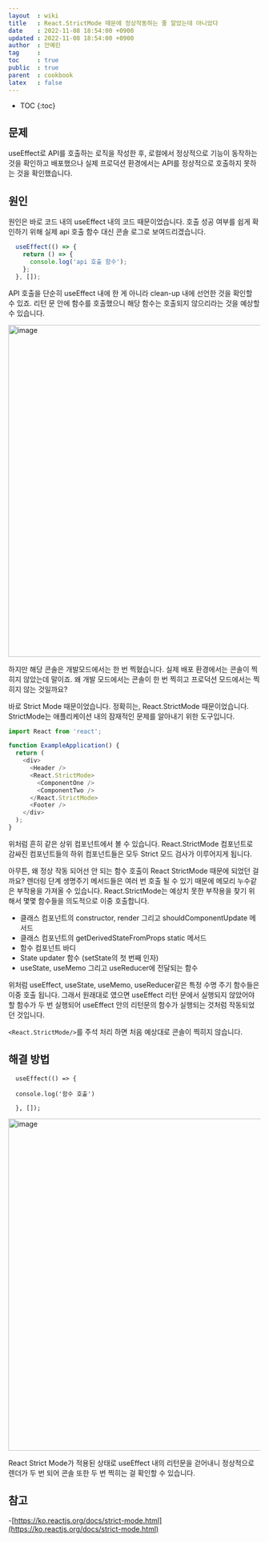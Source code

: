 ```yaml
---
layout  : wiki
title   : React.StrictMode 때문에 정상작동하는 줄 알았는데 아니었다 
date    : 2022-11-08 18:54:00 +0900
updated : 2022-11-08 18:54:00 +0900
author  : 안예린
tag     : 
toc     : true
public  : true
parent  : cookbook
latex   : false
---
```

* TOC
{:toc}

## 문제 

useEffect로 API를 호출하는 로직을 작성한 후, 로컬에서 정상적으로 기능이 동작하는 것을 확인하고 배포했으나 실제 프로덕션 환경에서는 API를 정상적으로 호출하지 못하는 것을 확인했습니다.

## 원인

원인은 바로 코드 내의 useEffect 내의 코드 때문이었습니다. 호출 성공 여부를 쉽게 확인하기 위해 실제 api 호출 함수 대신 콘솔 로그로 보여드리겠습니다.

```js
  useEffect(() => {
    return () => {
      console.log('api 호출 함수');
    };
  }, []);
```

API 호출을 단순히 useEffect 내에 한 게 아니라 clean-up 내에 선언한 것을 확인할 수 있죠. 리턴 문 안에 함수를 호출했으니 해당 함수는 호출되지 않으리라는 것을 예상할 수 있습니다.

<img width="664" alt="image" src="https://user-images.githubusercontent.com/73337811/201307834-a1da8add-749d-4e61-ba1f-baacc39b486a.png">

하지만 해당 콘솔은 개발모드에서는 한 번 찍혔습니다. 실제 배포 환경에서는 콘솔이 찍히지 않았는데 말이죠. 왜 개발 모드에서는 콘솔이 한 번 찍히고 프로덕션 모드에서는 찍히지 않는 것일까요?

바로 Strict Mode 때문이었습니다. 정확히는, React.StrictMode 때문이었습니다.
StrictMode는 애플리케이션 내의 잠재적인 문제를 알아내기 위한 도구입니다. 

```js
import React from 'react';

function ExampleApplication() {
  return (
    <div>
      <Header />
      <React.StrictMode>
        <ComponentOne />
        <ComponentTwo />
      </React.StrictMode>
      <Footer />
    </div>
  );
}
```

위처럼 흔히 <App/>같은 상위 컴포넌트에서 볼 수 있습니다. React.StrictMode 컴포넌트로 감싸진 컴포넌트들의 하위 컴포넌트들은 모두 Strict 모드 검사가 이루어지게 됩니다.

아무튼, 왜 정상 작동 되어선 안 되는 함수 호출이 React StrictMode 때문에 되었던 걸까요?
렌더링 단계 생명주기 메서드들은 여러 번 호출 될 수 있기 때문에 메모리 누수같은 부작용을 가져올 수 있습니다. React.StrictMode는 예상치 못한 부작용을 찾기 위해서 몇몇 함수들을 의도적으로 이중 호출합니다.

- 클래스 컴포넌트의 constructor, render 그리고 shouldComponentUpdate 메서드
- 클래스 컴포넌트의 getDerivedStateFromProps static 메서드
- 함수 컴포넌트 바디
- State updater 함수 (setState의 첫 번째 인자)
- useState, useMemo 그리고 useReducer에 전달되는 함수

 위처럼 useEffect, useState, useMemo, useReducer같은 특정 수명 주기 함수들은 이중 호출 됩니다. 그래서 원래대로 였으면 useEffect 리턴 문에서 실행되지 않았어야할 함수가 두 번 실행되어 useEffect 안의 리턴문의 함수가 실행되는 것처럼 작동되었던 것입니다.

 `<React.StrictMode/>`를 주석 처리 하면 처음 예상대로 콘솔이 찍히지 않습니다.

## 해결 방법

```
  useEffect(() => {

  console.log('함수 호출')
    
  }, []);
  ```
<img width="664" alt="image" src="https://user-images.githubusercontent.com/73337811/201307231-d172bf75-290c-463a-9380-733a05ed8bda.png">

React Strict Mode가 적용된 상태로 useEffect 내의 리턴문을 걷어내니 정상적으로 렌더가 두 번 되어 콘솔 또한 두 번 찍히는 걸 확인할 수 있습니다. 

## 참고

-[https://ko.reactjs.org/docs/strict-mode.html](https://ko.reactjs.org/docs/strict-mode.html)
